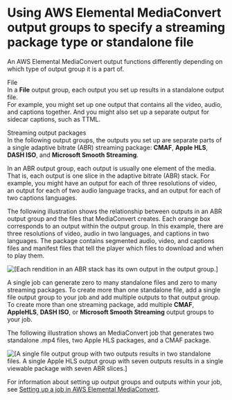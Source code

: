 # Using AWS Elemental MediaConvert output groups to specify a streaming package type or standalone file<a name="outputs-file-ABR"></a>

An AWS Elemental MediaConvert output functions differently depending on which type of output group it is a part of\.

File  
 In a **File** output group, each output you set up results in a standalone output file\.  
For example, you might set up one output that contains all the video, audio, and captions together\. And you might also set up a separate output for sidecar captions, such as TTML\.

Streaming output packages  
In the following output groups, the outputs you set up are separate parts of a single adaptive bitrate \(ABR\) streaming package: **CMAF**, **Apple HLS**, **DASH ISO**, and **Microsoft Smooth Streaming**\.

In an ABR output group, each output is usually one element of the media\. That is, each output is one slice in the adaptive bitrate \(ABR\) stack\. For example, you might have an output for each of three resolutions of video, an output for each of two audio language tracks, and an output for each of two captions languages\.

The following illustration shows the relationship between outputs in an ABR output group and the files that MediaConvert creates\. Each orange box corresponds to an output within the output group\. In this example, there are three resolutions of video, audio in two languages, and captions in two languages\. The package contains segmented audio, video, and captions files and manifest files that tell the player which files to download and when to play them\.

![\[Each rendition in an ABR stack has its own output in the output group.\]](http://docs.aws.amazon.com/mediaconvert/latest/ug/images/ABRsegSeparately.png)

A single job can generate zero to many  standalone files and zero to many streaming packages\. To create more than one standalone file, add a single file output group to your job and add multiple outputs to that output group\. To create more than one streaming package, add multiple **CMAF**, **AppleHLS**, **DASH ISO**, or **Microsoft Smooth Streaming** output groups to your job\.

The following illustration shows an MediaConvert job that generates two standalone \.mp4 files, two Apple HLS packages, and a CMAF package\.  

![\[A single file output group with two outputs results in two standalone files. A single Apple HLS output group with seven outputs results in a single viewable package with seven ABR slices.\]](http://docs.aws.amazon.com/mediaconvert/latest/ug/images/jobSetupToOutput.png)

For information about setting up output groups and outputs within your job, see [Setting up a job in AWS Elemental MediaConvert](setting-up-a-job.md)\.